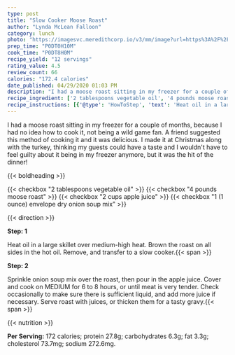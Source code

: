 ```yaml
---
type: post
title: "Slow Cooker Moose Roast"
author: "Lynda McLean Falloon"
category: lunch
photo: "https://imagesvc.meredithcorp.io/v3/mm/image?url=https%3A%2F%2Fimages.media-allrecipes.com%2Fuserphotos%2F1117426.jpg"
prep_time: "P0DT0H10M"
cook_time: "P0DT8H0M"
recipe_yield: "12 servings"
rating_value: 4.5
review_count: 66
calories: "172.4 calories"
date_published: 04/29/2020 01:03 PM
description: "I had a moose roast sitting in my freezer for a couple of months, because I had no idea how to cook it, not being a wild game fan.  A friend suggested this method of cooking it and it was delicious.  I made it at Christmas along with the turkey, thinking my guests could have a taste and I wouldn't have to feel guilty about it being in my freezer anymore, but it was the hit of the dinner!"
recipe_ingredient: ['2 tablespoons vegetable oil', '4 pounds moose roast', '2 cups apple juice', '1 (1 ounce) envelope dry onion soup mix']
recipe_instructions: [{'@type': 'HowToStep', 'text': 'Heat oil in a large skillet over medium-high heat. Brown the roast on all sides in the hot oil. Remove, and transfer to a slow cooker.\n'}, {'@type': 'HowToStep', 'text': 'Sprinkle onion soup mix over the roast, then pour in the apple juice. Cover and cook on MEDIUM for 6 to 8 hours, or until meat is very tender. Check occasionally to make sure there is sufficient liquid, and add more juice if necessary. Serve roast with juices, or thicken them for a tasty gravy.\n'}]
---
```


I had a moose roast sitting in my freezer for a couple of months, because I had no idea how to cook it, not being a wild game fan.  A friend suggested this method of cooking it and it was delicious.  I made it at Christmas along with the turkey, thinking my guests could have a taste and I wouldn't have to feel guilty about it being in my freezer anymore, but it was the hit of the dinner! 

{{< boldheading >}}

{{< checkbox "2 tablespoons vegetable oil" >}}
{{< checkbox "4 pounds moose roast" >}}
{{< checkbox "2 cups apple juice" >}}
{{< checkbox "1 (1 ounce) envelope dry onion soup mix" >}}


{{< direction >}}

**Step: 1**

Heat oil in a large skillet over medium-high heat. Brown the roast on all sides in the hot oil. Remove, and transfer to a slow cooker.{{< span >}}

**Step: 2**

Sprinkle onion soup mix over the roast, then pour in the apple juice. Cover and cook on MEDIUM for 6 to 8 hours, or until meat is very tender. Check occasionally to make sure there is sufficient liquid, and add more juice if necessary. Serve roast with juices, or thicken them for a tasty gravy.{{< span >}}

{{< nutrition >}}

**Per Serving:** 172 calories; protein 27.8g; carbohydrates 6.3g; fat 3.3g; cholesterol 73.7mg; sodium 272.6mg.